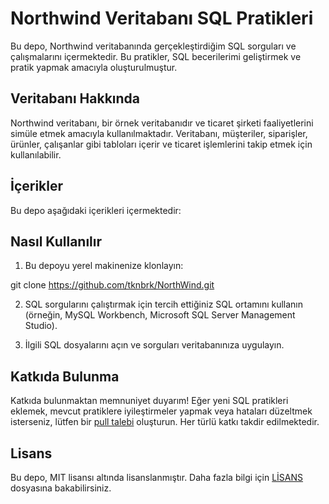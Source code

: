 # Northwind Veritabanı SQL Pratikleri

Bu depo, Northwind veritabanında gerçekleştirdiğim SQL sorguları ve çalışmalarını içermektedir. Bu pratikler, SQL becerilerimi geliştirmek ve pratik yapmak amacıyla oluşturulmuştur.

## Veritabanı Hakkında

Northwind veritabanı, bir örnek veritabanıdır ve ticaret şirketi faaliyetlerini simüle etmek amacıyla kullanılmaktadır. Veritabanı, müşteriler, siparişler, ürünler, çalışanlar gibi tabloları içerir ve ticaret işlemlerini takip etmek için kullanılabilir.

## İçerikler

Bu depo aşağıdaki içerikleri içermektedir:



## Nasıl Kullanılır

1. Bu depoyu yerel makinenize klonlayın:

git clone https://github.com/tknbrk/NorthWind.git

2. SQL sorgularını çalıştırmak için tercih ettiğiniz SQL ortamını kullanın (örneğin, MySQL Workbench, Microsoft SQL Server Management Studio).

3. İlgili SQL dosyalarını açın ve sorguları veritabanınıza uygulayın.

## Katkıda Bulunma

Katkıda bulunmaktan memnuniyet duyarım! Eğer yeni SQL pratikleri eklemek, mevcut pratiklere iyileştirmeler yapmak veya hataları düzeltmek isterseniz, lütfen bir [pull talebi](https://github.com/tknbrk/NorthWind/pulls) oluşturun. Her türlü katkı takdir edilmektedir.

## Lisans

Bu depo, MIT lisansı altında lisanslanmıştır. Daha fazla bilgi için [LİSANS](LICENSE) dosyasına bakabilirsiniz.

